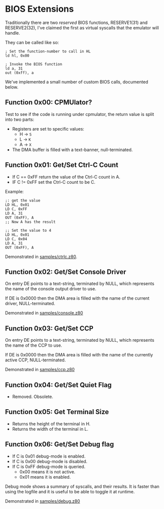 # BIOS Extensions

Traditionally there are two _reserved_ BIOS functions, RESERVE1(31) and RESERVE2(32), I've claimed the first as virtual syscalls that the emulator will handle.

They can be called like so:

    ; Set the function-number to call in HL
    ld hl, 0x00

    ; Invoke the BIOS function
    ld a, 31
    out (0xff), a

We've implemented a small number of custom BIOS calls, documented below.



## Function 0x00: CPMUlator?

Test to see if the code is running under cpmulator, the return value is split into two parts:

* Registers are set to specific values:
  * H -> `S`
  * L -> `K`
  * A -> `X`
* The DMA buffer is filled with a text-banner, null-terminated.



## Function 0x01: Get/Set Ctrl-C Count

* If C == 0xFF return the value of the Ctrl-C count in A.
* IF C != 0xFF set the Ctrl-C count to be C.

Example:

    ;: get the value
    LD HL, 0x01
    LD C, 0xFF
    LD A, 31
    OUT (0xFF), A
    ;; Now A has the result

    ;; Set the value to 4
    LD HL, 0x01
    LD C, 0x04
    LD A, 31
    OUT (0xFF), A

Demonstrated in [samples/ctrlc.z80](samples/ctrlc.z80).



## Function 0x02: Get/Set Console Driver

On entry DE points to a text-string, terminated by NULL, which represents the name of the
console output driver to use.

If DE is 0x0000 then the DMA area is filled with the name of the current driver, NULL-terminated.

Demonstrated in [samples/console.z80](samples/console.z80)



## Function 0x03: Get/Set CCP

On entry DE points to a text-string, terminated by NULL, which represents the name of the
CCP to use.

If DE is 0x0000 then the DMA area is filled with the name of the currently active CCP, NULL-terminated.

Demonstrated in [samples/ccp.z80](samples/ccp.z80)



## Function 0x04: Get/Set Quiet Flag

* Removed.  Obsolete.



## Function 0x05: Get Terminal Size

* Returns the height of the terminal in H.
* Returns the width of the terminal in L.



## Function 0x06: Get/Set Debug flag

* If C is 0x01 debug-mode is enabled.
* If C is 0x00 debug-mode is disabled.
* If C is 0xFF debug-mode is queried.
   * 0x00 means it is not active.
   * 0x01 means it is enabled.

Debug mode shows a summary of syscalls, and their results.  It is faster
than using the logfile and it is useful to be able to toggle it at runtime.

Demonstrated in [samples/debug.z80](samples/debug.z80)
